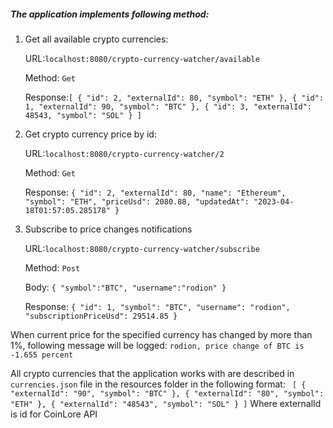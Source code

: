 ##### The application implements following method:

1) Get all available crypto currencies:

    URL:`localhost:8080/crypto-currency-watcher/available`
    
    Method: `Get`

    Response:```[
   {
   "id": 2,
   "externalId": 80,
   "symbol": "ETH"
   },
   {
   "id": 1,
   "externalId": 90,
   "symbol": "BTC"
   },
   {
   "id": 3,
   "externalId": 48543,
   "symbol": "SOL"
   }
   ]```
2) Get crypto currency price by id:

   URL:`localhost:8080/crypto-currency-watcher/2`

   Method: `Get`

   Response: `{
   "id": 2,
   "externalId": 80,
   "name": "Ethereum",
   "symbol": "ETH",
   "priceUsd": 2080.88,
   "updatedAt": "2023-04-18T01:57:05.285178"
   }`
3) Subscribe to price changes notifications

   URL:`localhost:8080/crypto-currency-watcher/subscribe`

   Method: `Post`
   
   Body: `{
   "symbol":"BTC",
   "username":"rodion"
   }`

   Response: `{
   "id": 1,
   "symbol": "BTC",
   "username": "rodion",
   "subscriptionPriceUsd": 29514.85
   }`


When current price for the specified currency has changed by more than 1%,
following message will be logged:
`rodion, price change of BTC is -1.655 percent`

All crypto currencies that the application works with are described in `currencies.json` 
file in the resources folder in the following format:
`
[
{
"externalId": "90",
"symbol": "BTC"
},
{
"externalId": "80",
"symbol": "ETH"
},
{
"externalId": "48543",
"symbol": "SOL"
}
]`
Where externalId is id for CoinLore API


